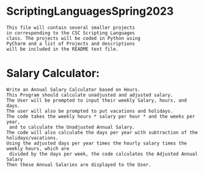 # ScriptingLanguagesSpring2023
    This file will contain several smaller projects 
    in corresponding to the CSC Scripting Languages 
    class. The projects will be coded in Python using 
    PyCharm and a list of Projects and descriptions 
    will be included in the README text file.

# Salary Calculator: 
    Write an Annual Salary Calculator based on Hours.
    This Program should calculate unadjusted and adjusted salary.
    The User will be prompted to input their weekly Salary, hours, and days. 
    The user will also be prompted to put vacations and holidays.
    The code takes the weekly hours * salary per hour * and the weeks per year,
     and to calculate the Unadjusted Annual Salary.
    The code will also calculate the days per year with subtraction of the holidays/vacations.
    Using the adjusted days per year times the hourly salary times the weekly hours, which are 
     divided by the days per week, the code calculates the Adjusted Annual Salary
    Then these Annual Salaries are displayed to the User.
